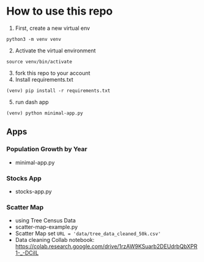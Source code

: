 # How to use this repo 

1) First, create a new virtual env
```
python3 -m venv venv

```
2) Activate the virtual environment
```
source venv/bin/activate
```

3) fork this repo to your account
4) Install requirements.txt
```
(venv) pip install -r requirements.txt

```
5) run dash app
```
(venv) python minimal-app.py
```

## Apps 

### Population Growth by Year 
  - minimal-app.py

### Stocks App 
  - stocks-app.py

### Scatter Map 
  - using Tree Census Data
  - scatter-map-example.py
  - Scatter Map set ```URL = 'data/tree_data_cleaned_50k.csv'```
  - Data cleaning Collab notebook: https://colab.research.google.com/drive/1rzAW9KSuarb2DEUdrbQbXPR1-_-DCiIL
